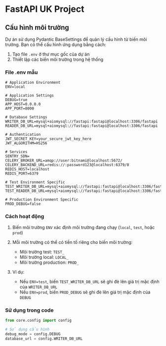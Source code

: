 # FastAPI UK Project

## Cấu hình môi trường

Dự án sử dụng Pydantic BaseSettings để quản lý cấu hình từ biến môi trường. Bạn có thể cấu hình ứng dụng bằng cách:

1. Tạo file `.env` ở thư mục gốc của dự án
2. Thiết lập các biến môi trường trong hệ thống

### File .env mẫu

```
# Application Environment
ENV=local

# Application Settings
DEBUG=true
APP_HOST=0.0.0.0
APP_PORT=8000

# Database Settings
WRITER_DB_URL=mysql+aiomysql://fastapi:fastapi@localhost:3306/fastapi
READER_DB_URL=mysql+aiomysql://fastapi:fastapi@localhost:3306/fastapi

# Authentication
JWT_SECRET_KEY=your_secure_jwt_key_here
JWT_ALGORITHM=HS256

# Services
SENTRY_SDN=
CELERY_BROKER_URL=amqp://user:bitnami@localhost:5672/
CELERY_BACKEND_URL=redis://:password123@localhost:6379/0
REDIS_HOST=localhost
REDIS_PORT=6379

# Test Environment Specific
TEST_WRITER_DB_URL=mysql+aiomysql://fastapi:fastapi@localhost:3306/fastapi_test
TEST_READER_DB_URL=mysql+aiomysql://fastapi:fastapi@localhost:3306/fastapi_test

# Production Environment Specific
PROD_DEBUG=false
```

### Cách hoạt động

1. Biến môi trường `ENV` xác định môi trường đang chạy (`local`, `test`, hoặc `prod`)
2. Mỗi môi trường có thể có tiền tố riêng cho biến môi trường:
   - Môi trường test: `TEST_`
   - Môi trường local: `LOCAL_`
   - Môi trường production: `PROD_`

3. Ví dụ:
   - Nếu `ENV=test`, biến `TEST_WRITER_DB_URL` sẽ ghi đè lên giá trị mặc định của `WRITER_DB_URL`
   - Nếu `ENV=prod`, biến `PROD_DEBUG` sẽ ghi đè lên giá trị mặc định của `DEBUG`

### Sử dụng trong code

```python
from core.config import config

# Sử dụng cấu hình
debug_mode = config.DEBUG
database_url = config.WRITER_DB_URL
```
